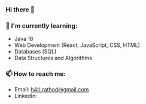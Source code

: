### Hi there 👋

<!--
**harirathod/harirathod** is a ✨ _special_ ✨ repository because its `README.md` (this file) appears on your GitHub profile.

Here are some ideas to get you started:

- 🔭 I’m currently working on ...
- 🌱 I’m currently learning ...
- 👯 I’m looking to collaborate on ...
- 🤔 I’m looking for help with ...
- 💬 Ask me about ...
- 📫 How to reach me: ...
- 😄 Pronouns: ...
- ⚡ Fun fact: ...
-->


### 🌱 I'm currently learning:
- Java 18
- Web Development (React, JavaScript, CSS, HTML)
- Databases (SQL)
- Data Structures and Algorithms

### 📫 How to reach me: 
- Email: h4ri.rathod@gmail.com
- LinkedIn: 
